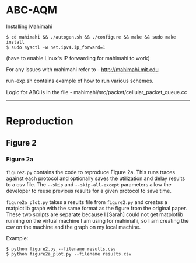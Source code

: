 # ABC-AQM

Installing Mahimahi
```
$ cd mahimahi && ./autogen.sh && ./configure && make && sudo make install
$ sudo sysctl -w net.ipv4.ip_forward=1
```
(have to enable Linux's IP forwarding for mahimahi to work)

For any issues with mahimahi refer to - http://mahimahi.mit.edu

run-exp.sh contains example of how to run various schemes.

Logic for ABC is in the file - mahimahi/src/packet/cellular_packet_queue.cc

-----

# Reproduction

## Figure 2

### Figure 2a

`figure2.py` contains the code to reproduce Figure 2a. This runs traces against each protocol and optionally saves the utilization and delay results to a csv file. The `--skip` and `--skip-all-except` parameters allow the developer to reuse previous results for a given protocol to save time.

`figure2a_plot.py` takes a results file from `figure2.py` and creates a matplotlib graph with the same format as the figure from the original paper. These two scripts are separate because I [Sarah] could not get matplotlib running on the virtual machine I am using for mahimahi, so I am creating the csv on the machine and the graph on my local machine.

Example:
```
$ python figure2.py --filename results.csv
$ python figure2a_plot.py --filename results.csv
```
